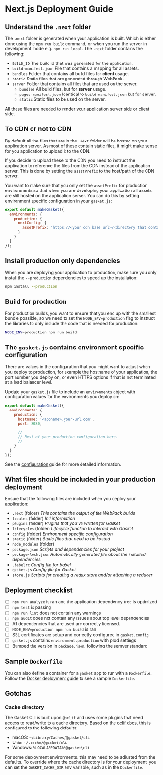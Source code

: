 # Next.js Deployment Guide

## Understand the `.next` folder

The `.next` folder is generated when your application is built. Which is
either done using the `npm run build` command, or when you run the server
in development mode e.g. `npm run local`. The `.next` folder contains
the following:

- `BUILD_ID` The build id that was generated for the application.
- `build-manifest.json` File that contains a mapping for all assets.
- `bundles` Folder that contains all build files for **client** usage.
- `static` Static files that are generated through WebPack.
- `server` Folder that contains all files that are used on the server.
  - `bundles` All build files, but for **server** usage.
  - `pages-manifest.json` Identical to `build-manifest.json` but for server.
  - `static` Static files to be used on the server.

All these files are needed to render your application server side or client
side.

## To CDN or not to CDN

By default all the files that are in the `.next` folder will be hosted on your
application server. As most of these contain static files, it might make sense
for you application to upload it to the CDN.

If you decide to upload these to the CDN you need to instruct the application
to reference the files from the CDN instead of the application server. This is
done by setting the `assetPrefix` to the host/path of the CDN server.

You want to make sure that you only set the `assetPrefix` for production
environments so that when you are developing your application all assets are
still hosted on the application server. You can do this by setting environment
specific configuration in your `gasket.js`:

```js
export default makeGasket({
  environments: {
    production: {
      nextConfig: {
        assetPrefix: 'https://<your cdn base url>/<directory that contains .next folder>'
      }
    }
  }
});
```

## Install production only dependencies

When you are deploying your application to production, make sure you only
install the `--production` dependencies to speed up the installation:

```bash
npm install --production
```

## Build for production

For production builds, you want to ensure that you end up with the smallest
bundle possible, so we need to set the `NODE_ENV=production` flag to instruct
the libraries to only include the code that is needed for production:

```bash
NODE_ENV=production npm run build
```

## The `gasket.js` contains environment specific configuration

There are values in the configuration that you might want to adjust when you
deploy to production, for example the hostname of your application, the
port number you deploy on, or even HTTPS options if that is not terminated
at a load balancer level.

Update your `gasket.js` file to include an `environments` object with
configuration values for the environments you deploy on:

```js
export default makeGasket({
  environments: {
    production: {
      hostname: '<appname>.your-url.com',
      port: 8080,

      //
      // Rest of your production configuration here.
      //
    }
  }
});
```

See the [configuration][config] guide for more detailed information.

## What files should be included in your production deployment

Ensure that the following files are included when you deploy your application:

- `.next` (folder) *This contains the output of the WebPack builds*
- `locales` (folder) *Intl information*
- `plugins` (folder) *Plugins that you've written for Gasket*
- `lifecycles` (folder) *Lifecycle function to interact with Gasket*
- `config` (folder) *Environment specific configuration*
- `static` (folder) *Static files that need to be hosted*
- `node_modules` (folder)
- `package.json` *Scripts and dependencies for your project*
- `package-lock.json` *Automatically generated file about the installed dependencies*
- `.babelrc` *Config file for babel*
- `gasket.js` *Config file for Gasket*
- `store.js` *Scripts for creating a redux store and/or attaching a reducer*

## Deployment checklist

- [ ] `npm run analyze` is ran and the application dependency tree is optimized
- [ ] `npm test` is passing
- [ ] `npm run lint` does not contain any warnings
- [ ] `npm audit` does not contain any issues about top level dependencies
- [ ] All dependencies that are used are correctly licensed.
- [ ] `NODE_ENV=production npm run build` is ran
- [ ] SSL certificates are setup and correctly configured in `gasket.config`
- [ ] `gasket.js` contains `environment.production` with prod settings
- [ ] Bumped the version in `package.json`, following the semver standard

## Sample `Dockerfile`

You can also define a container for a `gasket` app to run with a `Dockerfile`.
Follow the [Docker deployment guide] to see a sample `Dockerfile`.

[config]: /packages/gasket-cli/docs/configuration.md
[Docker deployment guide]: docker-deployment.md

## Gotchas

### Cache directory

The Gasket CLI is built upon `@oclif` and uses some plugins that need access to
read/write to a cache directory. Based on the [oclif docs], this is configured
to the following defaults:
 - macOS: `~/Library/Caches/@gasket/cli`
 - Unix: `~/.cache/@gasket/cli`
 - Windows: `%LOCALAPPDATA%\@gasket\cli`

For some deployment environments, this may need to be adjusted from the
defaults. To override where the cache directory is for your deployment, you can
set the `GASKET_CACHE_DIR` env variable, such as in the `Dockerfile`.

[oclif docs]: https://oclif.io/docs/config
